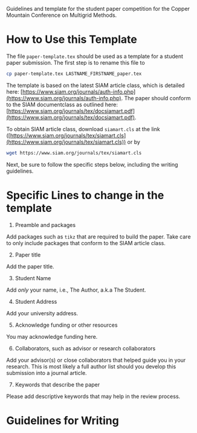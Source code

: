 Guidelines and template for the student paper competition for the Copper Mountain Conference on Multigrid Methods.

# How to Use this Template

The file `paper-template.tex` should be used as a template for a student paper submission.  The first step is to rename this file to
```bash
cp paper-template.tex LASTNAME_FIRSTNAME_paper.tex
```

The template is based on the latest SIAM article class, which is detailed here: [https://www.siam.org/journals/auth-info.php](https://www.siam.org/journals/auth-info.php).  The paper should conform to the SIAM documentclass as outlined here: [https://www.siam.org/journals/tex/docsiamart.pdf](https://www.siam.org/journals/tex/docsiamart.pdf).

To obtain SIAM article class, download `siamart.cls` at the link ([https://www.siam.org/journals/tex/siamart.cls](https://www.siam.org/journals/tex/siamart.cls)) or by
```bash
wget https://www.siam.org/journals/tex/siamart.cls
```

Next, be sure to follow the specific steps below, including the writing guidelines.

# Specific Lines to change in the template

1. Preamble and packages

Add packages such as `tikz` that are required to build the paper.  Take care to only include packages that conform to the SIAM article class.

2. Paper title

Add the paper title.

3. Student Name

Add *only* your name, i.e., The Author, a.k.a The Student.

4. Student Address

Add your university address.

5. Acknowledge funding or other resources

You may acknowledge funding here.

6. Collaborators, such as advisor or research collaborators

Add your advisor(s) or close collaborators that helped guide you in your research.  This is most likely a full author list should you develop this submission into a journal article.

7. Keywords that describe the paper

Please add descriptive keywords that may help in the review process.

# Guidelines for Writing
